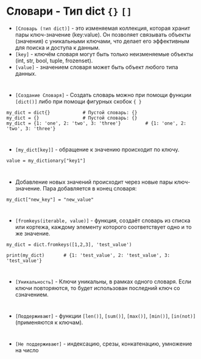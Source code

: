 # Словари - Тип dict `{}` `[]`

- `[Словарь (тип dict)]` -  это изменяемая коллекция, которая хранит пары ключ-значение (key:value). Он позволяет связывать объекты (значения) с уникальными ключами, что делает его эффективным для поиска и доступа к данным.
- `[key]` - ключём словаря могут быть только неизменяемые объекты (int, str, bool, tuple, frozenset).
- `[value]` - значением словаря может быть объект любого типа данных.
#
- `[Создание Словаря]` - Создать словарь можно при помощи функции `[dict()]` либо при помощи фигурных скобок `{ }`
```
my_dict = dict{}            # Пустой словарь: {}
my_dict = {}                # Пустой словарь: {}
my_dict = {1: 'one', 2: 'two', 3: 'three'}         # {1: 'one', 2: 'two', 3: 'three'}
```
#
- `[my_dict[key]]` - обращение к значению происходит по ключу.
```
value = my_dictionary["key1"]
```
#
- Добавление новых значений происходит через новые пары ключ-значение. Пара добавляется в конец словаря:
```
my_dict["new_key"] = "new_value"
```
# 
- `[fromkeys(iterable, value)]` - функция, создаёт словарь из списка или кортежа, каждому элементу которого соответствует одно и то же значение.
```
my_dict = dict.fromkeys([1,2,3], 'test_value')

print(my_dict)       # {1: 'test_value', 2: 'test_value', 3: 'test_value'}
```
#
- `[Уникальность]` - Ключи уникальны, в рамках одного словаря. Если ключи повторяются, то будет использован последний ключ со сзначением.
#
- `[Поддерживают]` - функции `[len()]`, `[sum()]`, `[max()]`, `[min()]`, `[in(not)]` (применяются к ключам).
#
- `[Не поддерживают]` - индексацию, срезы, конкатенацию, умножение на число
#
